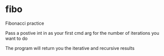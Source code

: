 # fibo
Fibonacci practice

Pass a postive int in as your first cmd arg for the number of iterations you want to do

The program will return you the iterative and recursive results